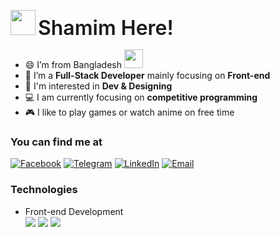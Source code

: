 <img src="https://cdn3.emoji.gg/emojis/4562-hibubble.gif" width=40/> <span style="font-size:2rem; font-weight:600; line-height:1.25;">Shamim Here!</span>

- 😄 I’m from Bangladesh <img src="https://cdn3.emoji.gg/emojis/5307-peepobangladesh.gif" width=30/>
- 🌱 I’m a **Full-Stack Developer** mainly focusing on **Front-end**
- 👀 I'm interested in **Dev & Designing**
- 💻 I am currently focusing on **competitive programming**
- 🎮 I like to play games or watch anime on free time
  <!-- - 📖 I'm an undergraduate student from **Daffodil International University** -->
  <!-- - 🤓 Next I will try to learn Next.JS also getting a job -->

### You can find me at

[![Facebook](https://img.shields.io/badge/au.shamim0-0866ff?style=flat&logo=facebook&logoColor=white)](https://www.facebook.com/au.shamim0/)
[![Telegram](https://img.shields.io/badge/aushamim-1f2936?style=flat&logo=telegram&logoColor=white)](https://t.me/aushamim)
[![LinkedIn](https://img.shields.io/badge/aushamim-0a66c2?style=flat&logo=linkedin&logoColor=white)](https://www.linkedin.com/in/aushamim/)
[![Email](https://img.shields.io/badge/Email-ea4335?style=flat&logo=gmail&logoColor=white)](mailto:au.shamim0@gmail.com)

### Technologies

- Front-end Development  
  ![](https://img.shields.io/badge/HTML-e65127?style=flat&logo=html5&logoColor=white)
  ![](https://img.shields.io/badge/CSS-0c73b8?style=flat&logo=css3&logoColor=white)
  ![](https://img.shields.io/badge/JS-e7a328?style=flat&logo=javascript&logoColor=white)

<!--
Stats. Will Impliment someday
https://github.com/anmol098/waka-readme-stats
https://youtu.be/eHaXw8Bd_ms?t=723
-->
